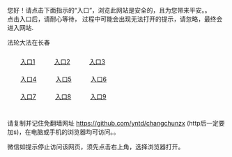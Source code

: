 您好！请点击下面指示的“入口”，浏览此网站是安全的，且为您带来平安。。 <br/>
点击入口后，请耐心等待， 过程中可能会出现无法打开的提示，请忽略，最终会进入网站. </br>

法轮大法在长春<br/>
<div style="padding:10px"><a style="margin:20px" target="_blank" href="https://d1vspsurb4l2tw.cloudfront.net/2Qpsp?vnmbiomr" id="ccLink1" rel="nofollow">入口1</a> <a target="_blank" style="margin:20px" href="https://d2hxazl9s1fkz5.cloudfront.net/2Qpsp?qzoxmid" id="ccLink2" rel="nofollow">入口2</a> <a style="margin:20px" target="_blank" href="https://dd2daxwwdwzqr.cloudfront.net/2Qpsp?sxhcxxqc" id="ccLink3" rel="nofollow">入口3</a></div>

<div style="padding:10px" ><a style="margin:20px" target="_blank" href="https://d1vspsurb4l2tw.cloudfront.net/2Qpsp?vnmbiomr" id="ccLink4" rel="nofollow">入口4</a> <a style="margin:20px" href="https://d2hxazl9s1fkz5.cloudfront.net/2Qpsp?qzoxmid" target="_blank" id="ccLink5" rel="nofollow">入口5</a> <a style="margin:20px" href="https://dd2daxwwdwzqr.cloudfront.net/2Qpsp?sxhcxxqc" target="_blank" id="ccLink6" rel="nofollow">入口6</a></div>

<div style="padding:10px"><a style="margin:20px" target="_blank" href="https://d1vspsurb4l2tw.cloudfront.net/2Qpsp?vnmbiomr" id="ccLink7" rel="nofollow">入口7</a> <a style="margin:20px" href="https://d2hxazl9s1fkz5.cloudfront.net/2Qpsp?qzoxmid" target="_blank" id="ccLink8" rel="nofollow">入口8</a> <a style="margin:20px" target="_blank" href="https://dd2daxwwdwzqr.cloudfront.net/2Qpsp?sxhcxxqc" id="ccLink9" rel="nofollow">入口9</a></div>

<br/>



请复制并记住免翻墙网址 https://github.com/yntd/changchunzx (http后一定要加s)，在电脑或手机的浏览器均可访问。。<br/>

微信如提示停止访问该网页，须先点击右上角，选择浏览器打开。

